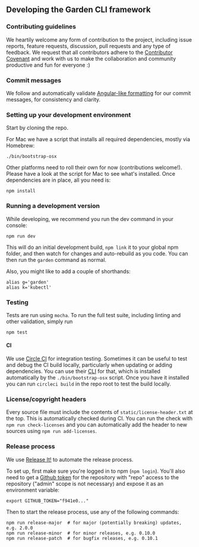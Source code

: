 ## Developing the Garden CLI framework

### Contributing guidelines

We heartily welcome any form of contribution to the project, including issue reports, feature requests, 
discussion, pull requests and any type of feedback. We request that all contributors 
adhere to the [Contributor Covenant](CODE_OF_CONDUCT.md) and work with us to make the collaboration and 
community productive and fun for everyone :)

### Commit messages

We follow and automatically validate 
[Angular-like formatting](https://github.com/angular/angular.js/blob/master/DEVELOPERS.md#commits) for our
commit messages, for consistency and clarity.

### Setting up your development environment

Start by cloning the repo.

For Mac we have a script that installs all required dependencies, mostly via Homebrew:

    ./bin/bootstrap-osx
    
Other platforms need to roll their own for now (contributions welcome!). Please have a look
at the script for Mac to see what's installed. Once dependencies are in place, all you need is:  
    
    npm install
    
### Running a development version

While developing, we recommend you run the dev command in your console:

    npm run dev
    
This will do an initial development build, `npm link` it to your global npm folder, and then watch for 
changes and auto-rebuild as you code. You can then run the `garden` command as normal. 
    
Also, you might like to add a couple of shorthands:

    alias g='garden'
    alias k='kubectl'
    
### Testing

Tests are run using `mocha`. To run the full test suite, including linting and other validation, simply run

    npm test
    
#### CI

We use [Circle CI](https://circleci.com) for integration testing. Sometimes
it can be useful to test and debug the CI build locally, particularly when 
updating or adding dependencies. You can use their 
[CLI](https://circleci.com/docs/2.0/local-jobs/) for that, which
is installed automatically by the `./bin/bootstrap-osx` script. Once you
have it installed you can run `circleci build` in the repo root to test 
the build locally.

### License/copyright headers

Every source file must include the contents of `static/license-header.txt` at the top. This is 
automatically checked during CI. You can run the check with `npm run check-licenses` and you can
automatically add the header to new sources using `npm run add-licenses`. 
  
### Release process

We use [Release It!](https://github.com/webpro/release-it) to automate the release process.

To set up, first make sure you're logged in to npm (`npm login`). You'll also need to get a 
[Github token](https://github.com/settings/tokens) for the repository with "repo" access to 
the repository ("admin" scope is not necessary) and expose it as an environment variable:

    export GITHUB_TOKEN="f941e0..."
    
Then to start the release process, use any of the following commands:

    npm run release-major  # for major (potentially breaking) updates, e.g. 2.0.0 
    npm run release-minor  # for minor releases, e.g. 0.10.0
    npm run release-patch  # for bugfix releases, e.g. 0.10.1 

